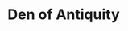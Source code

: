 ---
title: "Den of Antiquity"
url: /mamaroneck/den-of-antiquity-mamaroneck-avenue/
shop: antiques
---